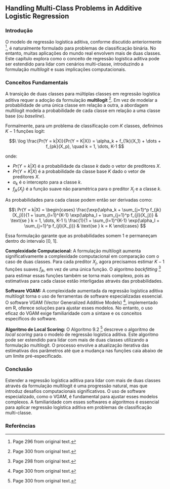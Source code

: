 ## Handling Multi-Class Problems in Additive Logistic Regression

### Introdução
O modelo de regressão logística aditiva, conforme discutido anteriormente [^2], é naturalmente formulado para problemas de classificação binária. No entanto, muitas aplicações do mundo real envolvem mais de duas classes. Este capítulo explora como o conceito de regressão logística aditiva pode ser estendido para lidar com cenários multi-classe, introduzindo a formulação *multilogit* e suas implicações computacionais.

### Conceitos Fundamentais
A transição de duas classes para múltiplas classes em regressão logística aditiva requer a adoção da formulação **multilogit** [^6]. Em vez de modelar a probabilidade de uma única classe em relação a outra, a abordagem multilogit modela a probabilidade de cada classe em relação a uma classe base (ou *baseline*).

Formalmente, para um problema de classificação com $K$ classes, definimos $K-1$ funções logit:

$$\
\log \frac{Pr(Y = k|X)}{Pr(Y = K|X)} = \alpha_k + f_{1k}(X_1) + \dots + f_{pk}(X_p), \quad k = 1, \dots, K-1
$$

onde:
*   $Pr(Y = k|X)$ é a probabilidade da classe $k$ dado o vetor de preditores $X$.
*   $Pr(Y = K|X)$ é a probabilidade da classe base $K$ dado o vetor de preditores $X$.
*   $\alpha_k$ é o intercepto para a classe $k$.
*   $f_{jk}(X_j)$ é a função suave não paramétrica para o preditor $X_j$ e a classe $k$.

As probabilidades para cada classe podem então ser derivadas como:

$$\
Pr(Y = k|X) = \begin{cases}
\frac{\exp(\alpha_k + \sum_{j=1}^p f_{jk}(X_j))}{1 + \sum_{l=1}^{K-1} \exp(\alpha_l + \sum_{j=1}^p f_{jl}(X_j))} & \text{se } k = 1, \dots, K-1 \\
\frac{1}{1 + \sum_{l=1}^{K-1} \exp(\alpha_l + \sum_{j=1}^p f_{jl}(X_j))} & \text{se } k = K
\end{cases}
$$

Essa formulação garante que as probabilidades somem 1 e permaneçam dentro do intervalo [0, 1].

**Complexidade Computacional:**
A formulação multilogit aumenta significativamente a complexidade computacional em comparação com o caso de duas classes. Para cada preditor $X_j$, agora precisamos estimar $K-1$ funções suaves $f_{jk}$, em vez de uma única função. O algoritmo *backfitting* [^4] para estimar essas funções também se torna mais complexo, pois as estimativas para cada classe estão interligadas através das probabilidades.

**Software VGAM:**
A complexidade aumentada da regressão logística aditiva multilogit torna o uso de ferramentas de software especializadas essencial. O software VGAM (Vector Generalized Additive Models) [^6], implementado em R, oferece soluções para ajustar esses modelos. No entanto, o uso eficaz do VGAM exige familiaridade com a sintaxe e os conceitos específicos do software.

**Algoritmo de Local Scoring:**
O Algoritmo 9.2 [^6] descreve o algoritmo de *local scoring* para o modelo de regressão logística aditiva. Este algoritmo pode ser estendido para lidar com mais de duas classes utilizando a formulação multilogit. O processo envolve a atualização iterativa das estimativas dos parâmetros até que a mudança nas funções caia abaixo de um limite pré-especificado.

### Conclusão
Estender a regressão logística aditiva para lidar com mais de duas classes através da formulação multilogit é uma progressão natural, mas que introduz desafios computacionais significativos. O uso de software especializado, como o VGAM, é fundamental para ajustar esses modelos complexos. A familiaridade com esses softwares e algoritmos é essencial para aplicar regressão logística aditiva em problemas de classificação multi-classe.

### Referências
[^2]: Page 296 from original text.
[^4]: Page 298 from original text.
[^6]: Page 300 from original text.

<!-- END -->